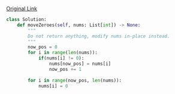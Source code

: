 [Original Link](https://leetcode.com/problems/move-zeroes/)

```python
class Solution:
    def moveZeroes(self, nums: List[int]) -> None:
        """
        Do not return anything, modify nums in-place instead.
        """
        now_pos = 0
        for i in range(len(nums)):
            if(nums[i] != 0):
                nums[now_pos] = nums[i]
                now_pos += 1
        
        for i in range(now_pos, len(nums)):
            nums[i] = 0
        
```